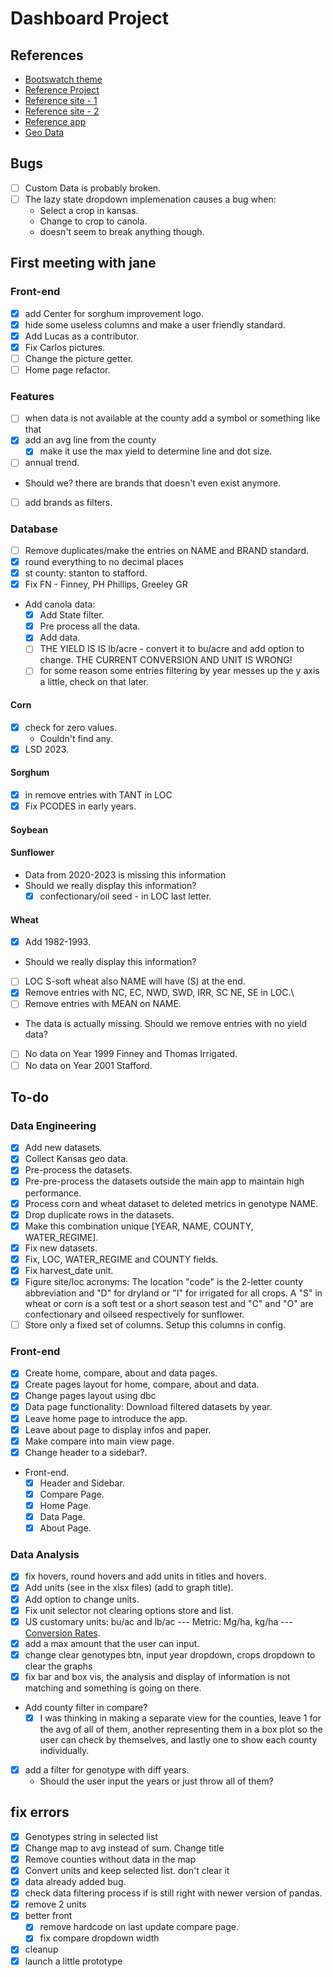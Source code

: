 # Dashboard Project

## References

- [Bootswatch theme](https://bootswatch.com/lumen/)
- [Reference Project](https://github.com/fiakoenjiniring/rainfall/tree/main)
- [Reference site - 1](http://ramwheatdb.com/headtohead.php)
- [Reference site - 2](https://www.myfields.info/crop-data)
- [Reference app](https://analytics.iasoybeans.com/cool-apps/ISOFAST/)
- [Geo Data](https://public.opendatasoft.com/explore/dataset/us-county-boundaries)

## Bugs

- [ ] Custom Data is probably broken.
- [ ] The lazy state dropdown implemenation causes a bug when:
  - Select a crop in kansas.
  - Change to crop to canola.
  - doesn't seem to break anything though.

## First meeting with jane

### Front-end

- [x] add Center for sorghum improvement logo.
- [x] hide some useless columns and make a user friendly standard.
- [x] Add Lucas as a contributor.
- [x] Fix Carlos pictures.
- [ ] Change the picture getter.
- [ ] Home page refactor.

### Features

- [ ] when data is not available at the county add a symbol or something like that
- [x] add an avg line from the county
  - [x] make it use the max yield to determine line and dot size.
- [ ] annual trend.

* Should we? there are brands that doesn't even exist anymore.

- [ ] add brands as filters.

### Database

- [ ] Remove duplicates/make the entries on NAME and BRAND standard.
- [x] round everything to no decimal places
- [x] st county: stanton to stafford.
- [x] Fix FN - Finney, PH Phillips, Greeley GR

* Add canola data:
  - [x] Add State filter.
  - [x] Pre process all the data.
  - [x] Add data.
  - [ ] THE YIELD IS IS lb/acre - convert it to bu/acre and add option to change. THE CURRENT CONVERSION AND UNIT IS WRONG!
  - [ ] for some reason some entries filtering by year messes up the y axis a little, check on that later.

#### Corn

- [x] check for zero values.
  - Couldn't find any.
- [x] LSD 2023.

#### Sorghum

- [x] in remove entries with TANT in LOC
- [x] Fix PCODES in early years.

#### Soybean

#### Sunflower

- Data from 2020-2023 is missing this information
- Should we really display this information?
  - [x] confectionary/oil seed - in LOC last letter.

#### Wheat

- [x] Add 1982-1993.

* Should we really display this information?

- [ ] LOC S-soft wheat also NAME will have (S) at the end.
- [x] Remove entries with NC, EC, NWD, SWD, IRR, SC NE, SE in LOC.\
- [ ] Remove entries with MEAN on NAME.

* The data is actually missing. Should we remove entries with no yield data?

- [ ] No data on Year 1999 Finney and Thomas Irrigated.
- [ ] No data on Year 2001 Stafford.

## To-do

### Data Engineering

- [x] Add new datasets.
- [x] Collect Kansas geo data.
- [x] Pre-process the datasets.
- [x] Pre-pre-process the datasets outside the main app to maintain high performance.
- [x] Process corn and wheat dataset to deleted metrics in genotype NAME.
- [x] Drop duplicate rows in the datasets.
- [x] Make this combination unique [YEAR, NAME, COUNTY, WATER_REGIME].
- [x] Fix new datasets.
- [x] Fix, LOC, WATER_REGIME and COUNTY fields.
- [x] Fix harvest_date unit.
- [x] Figure site/loc acronyms: The location "code" is the 2-letter county abbreviation and "D" for dryland or "I" for irrigated for all crops. A "S" in wheat or corn is a soft test or a short season test and "C" and "O" are confectionary and oilseed respectively for sunflower.
- [ ] Store only a fixed set of columns. Setup this columns in config.

### Front-end

- [x] Create home, compare, about and data pages.
- [x] Create pages layout for home, compare, about and data.
- [x] Change pages layout using dbc
- [x] Data page functionality: Download filtered datasets by year.
- [x] Leave home page to introduce the app.
- [x] Leave about page to display infos and paper.
- [x] Make compare into main view page.
- [x] Change header to a sidebar?.

* Front-end.
  - [x] Header and Sidebar.
  - [x] Compare Page.
  - [x] Home Page.
  - [x] Data Page.
  - [x] About Page.

### Data Analysis

- [x] fix hovers, round hovers and add units in titles and hovers.
- [x] Add units (see in the xlsx files) (add to graph title).
- [x] Add option to change units.
- [x] Fix unit selector not clearing options store and list.
- [x] US customary units: bu/ac and lb/ac --- Metric: Mg/ha, kg/ha --- [Conversion Rates](https://www.extension.iastate.edu/agdm/wholefarm/html/c6-80.html).
- [x] add a max amount that the user can input.
- [x] change clear genotypes btn, input year dropdown, crops dropdown to clear the graphs
- [x] fix bar and box vis, the analysis and display of information is not matching and something is going on there.

* Add county filter in compare?
  - [x] I was thinking in making a separate view for the counties, leave 1 for the avg of all of them, another representing them in a box plot so the user can check by themselves, and lastly one to show each county individually.

- [x] add a filter for genotype with diff years.
  - Should the user input the years or just throw all of them?

## fix errors

- [x] Genotypes string in selected list
- [x] Change map to avg instead of sum. Change title
- [x] Remove counties without data in the map
- [x] Convert units and keep selected list. don't clear it
- [x] data already added bug.
- [x] check data filtering process if is still right with newer version of pandas.
- [x] remove 2 units
- [x] better front
  - [x] remove hardcode on last update compare page.
  - [x] fix compare dropdown width
- [x] cleanup
- [x] launch a little prototype
